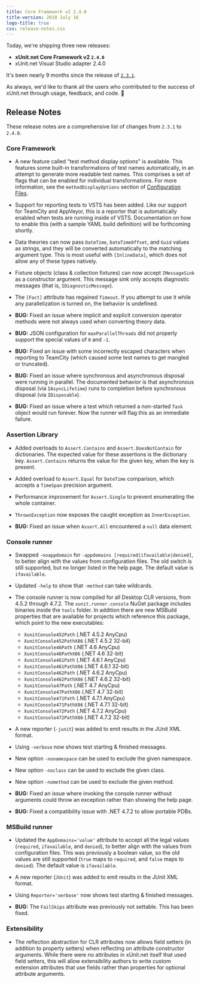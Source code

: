 ```yaml
---
title: Core Framework v2 2.4.0
title-version: 2018 July 16
logo-title: true
css: release-notes.css
---
```


Today, we're shipping three new releases:

* **xUnit.net Core Framework v2 `2.4.0`**
* xUnit.net Visual Studio adapter 2.4.0

It's been nearly 9 months since the release of [`2.3.1`](2.3.1).

As always, we'd like to thank all the users who contributed to the success of xUnit.net through usage, feedback, and code. 🎉

## Release Notes

These release notes are a comprehensive list of changes from `2.3.1` to `2.4.0`.

### Core Framework

* A new feature called "test method display options" is available. This features some built-in transformations of test names automatically, in an attempt to generate more readable test names. This comprises a set of flags that can be enabled for individual transformations. For more information, see the `methodDisplayOptions` section of [Configuration Files](/docs/config-xunit-runner-json).

* Support for reporting tests to VSTS has been added. Like our support for TeamCity and AppVeyor, this is a reporter that is automatically enabled when tests are running inside of VSTS. Documentation on how to enable this (with a sample YAML build definition) will be forthcoming shortly.

* Data theories can now pass `DateTime`, `DateTimeOffset`, and `Guid` values as strings, and they will be converted automatically to the matching argument type. This is most useful with `[InlineData]`, which does not allow any of these types natively.

* Fixture objects (class & collection fixtures) can now accept `IMessageSink` as a constructor argument. This message sink only accepts diagnostic messages (that is, `IDiagnosticMessage`).

* The `[Fact]` attribute has regained `Timeout`. If you attempt to use it while any parallelization is turned on, the behavior is undefined.

* **BUG:** Fixed an issue where implicit and explicit conversion operator methods were not always used when converting theory data.

* **BUG:** JSON configuration for `maxParallelThreads` did not properly support the special values of `0` and `-1`.

* **BUG:** Fixed an issue with some incorrectly escaped characters when reporting to TeamCity (which caused some test names to get mangled or truncated).

* **BUG:** Fixed an issue where synchronous and asynchronous disposal were running in parallel. The documented behavior is that asynchronous disposal (via `IAsyncLifetime`) runs to completion before synchronous disposal (via `IDisposable`).

* **BUG:** Fixed an issue where a test which returned a non-started `Task` object would run forever. Now the runner will flag this as an immediate failure.

### Assertion Library

* Added overloads to `Assert.Contains` and `Assert.DoesNotContain` for dictionaries. The expected value for these assertions is the dictionary key. `Assert.Contains` returns the value for the given key, when the key is present.

* Added overload to `Assert.Equal` for `DateTime` comparison, which accepts a `TimeSpan` precision argument.

* Performance improvement for `Assert.Single` to prevent enumerating the whole container.

* `ThrowsException` now exposes the caught exception as `InnerException`.

* **BUG:** Fixed an issue when `Assert.All` encountered a `null` data element.

### Console runner

* Swapped `-noappdomain` for `-appdomains [required|ifavailable|denied]`, to better align with the values from configuration files. The old switch is still supported, but no longer listed in the help page. The default value is `ifavailable`.

* Updated `-help` to show that `-method` can take wildcards.

* The console runner is now compiled for all Desktop CLR versions, from 4.5.2 through 4.7.2. The `xunit.runner.console` NuGet package includes binaries inside the `tools` folder. In addition there are new MSBuild properties that are available for projects which reference this package, which point to the new executables:

  * `XunitConsole452Path` (.NET 4.5.2 AnyCpu)
  * `XunitConsole452PathX86` (.NET 4.5.2 32-bit)
  * `XunitConsole46Path` (.NET 4.6 AnyCpu)
  * `XunitConsole46PathX86` (.NET 4.6 32-bit)
  * `XunitConsole461Path` (.NET 4.6.1 AnyCpu)
  * `XunitConsole461PathX86` (.NET 4.6.1 32-bit)
  * `XunitConsole462Path` (.NET 4.6.2 AnyCpu)
  * `XunitConsole462PathX86` (.NET 4.6.2 32-bit)
  * `XunitConsole47Path` (.NET 4.7 AnyCpu)
  * `XunitConsole47PathX86` (.NET 4.7 32-bit)
  * `XunitConsole471Path` (.NET 4.7.1 AnyCpu)
  * `XunitConsole471PathX86` (.NET 4.7.1 32-bit)
  * `XunitConsole472Path` (.NET 4.7.2 AnyCpu)
  * `XunitConsole472PathX86` (.NET 4.7.2 32-bit)

* A new reporter (`-junit`) was added to emit results in the JUnit XML format.

* Using `-verbose` now shows test starting & finished messages.

* New option `-nonamespace` can be used to exclude the given namespace.

* New option `-noclass` can be used to exclude the given class.

* New option `-nomethod` can be used to exclude the given method.

* **BUG:** Fixed an issue where invoking the console runner without arguments could throw an exception rather than showing the help page.

* **BUG:** Fixed a compatibility issue with .NET 4.7.2 to allow portable PDBs.

### MSBuild runner

* Updated the `AppDomains='value'` attribute to accept all the legal values (`required`, `ifavailable`, and `denied`), to better align with the values from configuration files. This was previously a boolean value, so the old values are still supported (`true` maps to `required`, and `false` maps to `denied`). The default value is `ifavailable`.

* A new reporter (`JUnit`) was added to emit results in the JUnit XML format.

* Using `Reporter='verbose'` now shows test starting & finished messages.

* **BUG:** The `FailSkips` attribute was previously not settable. This has been fixed.

### Extensibility

* The reflection abstraction for CLR attributes now allows field setters (in addition to property setters) when reflecting on attribute constructor arguments. While there were no attributes in xUnit.net itself that used field setters, this will allow extensibility authors to write custom extension attributes that use fields rather than properties for optional attribute arguments.

